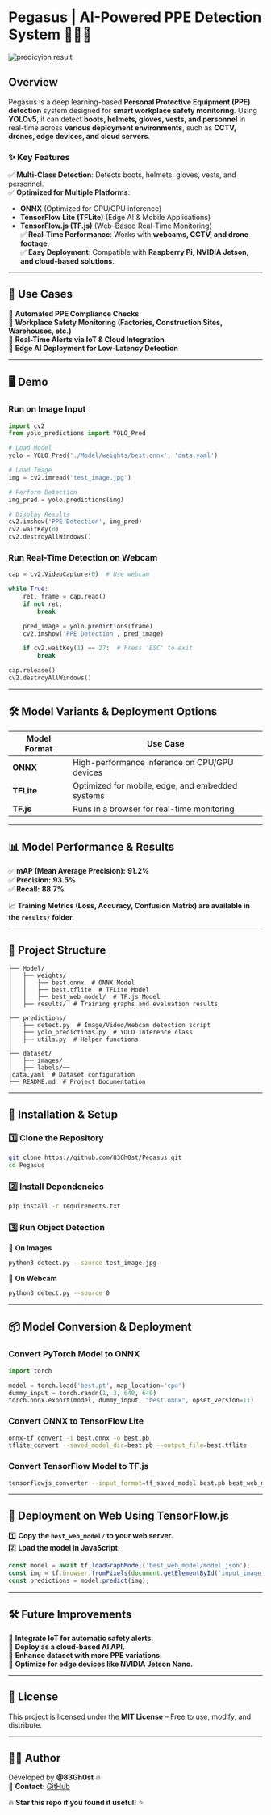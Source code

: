 
# Pegasus | AI-Powered PPE Detection System 🚧👷‍♂️  

![predicyion result](https://github.com/83Gh0st/Pegasus/blob/main/predictions/Model/val_batch0_labels.jpg?raw=true)

## **Overview**  
Pegasus is a deep learning-based **Personal Protective Equipment (PPE) detection** system designed for **smart workplace safety monitoring**. Using **YOLOv5**, it can detect **boots, helmets, gloves, vests, and personnel** in real-time across **various deployment environments**, such as **CCTV, drones, edge devices, and cloud servers**.  

### **✨ Key Features**  
✅ **Multi-Class Detection**: Detects boots, helmets, gloves, vests, and personnel.  
✅ **Optimized for Multiple Platforms**:  
   - **ONNX** (Optimized for CPU/GPU inference)  
   - **TensorFlow Lite (TFLite)** (Edge AI & Mobile Applications)  
   - **TensorFlow.js (TF.js)** (Web-Based Real-Time Monitoring)  
✅ **Real-Time Performance**: Works with **webcams, CCTV, and drone footage**.  
✅ **Easy Deployment**: Compatible with **Raspberry Pi, NVIDIA Jetson, and cloud-based solutions**.  

---

## **🚀 Use Cases**  
🔹 **Automated PPE Compliance Checks**  
🔹 **Workplace Safety Monitoring (Factories, Construction Sites, Warehouses, etc.)**  
🔹 **Real-Time Alerts via IoT & Cloud Integration**  
🔹 **Edge AI Deployment for Low-Latency Detection**  

---

## **🖥️ Demo**  
### **Run on Image Input**  
```python
import cv2
from yolo_predictions import YOLO_Pred

# Load Model
yolo = YOLO_Pred('./Model/weights/best.onnx', 'data.yaml')

# Load Image
img = cv2.imread('test_image.jpg')

# Perform Detection
img_pred = yolo.predictions(img)

# Display Results
cv2.imshow('PPE Detection', img_pred)
cv2.waitKey(0)
cv2.destroyAllWindows()
```

### **Run Real-Time Detection on Webcam**  
```python
cap = cv2.VideoCapture(0)  # Use webcam

while True:
    ret, frame = cap.read()
    if not ret:
        break

    pred_image = yolo.predictions(frame)
    cv2.imshow('PPE Detection', pred_image)

    if cv2.waitKey(1) == 27:  # Press 'ESC' to exit
        break

cap.release()
cv2.destroyAllWindows()
```

---

## **🛠️ Model Variants & Deployment Options**  

| **Model Format** | **Use Case** |
|------------------|-------------|
| **ONNX**  | High-performance inference on CPU/GPU devices |
| **TFLite**  | Optimized for mobile, edge, and embedded systems |
| **TF.js**  | Runs in a browser for real-time monitoring |

---

## **📊 Model Performance & Results**  

✅ **mAP (Mean Average Precision):** **91.2%**  
✅ **Precision:** **93.5%**  
✅ **Recall:** **88.7%**  

📈 **Training Metrics (Loss, Accuracy, Confusion Matrix) are available in the `results/` folder.**  

---

## **📂 Project Structure**  

```
├── Model/
│   ├── weights/
│   │   ├── best.onnx  # ONNX Model
│   │   ├── best.tflite  # TFLite Model
│   │   ├── best_web_model/  # TF.js Model
│   ├── results/  # Training graphs and evaluation results
│
├── predictions/
│   ├── detect.py  # Image/Video/Webcam detection script
│   ├── yolo_predictions.py  # YOLO inference class
│   ├── utils.py  # Helper functions
│
├── dataset/
│   ├── images/
│   ├── labels/── 
│data.yaml  # Dataset configuration
├── README.md  # Project Documentation
```

---

## **🚀 Installation & Setup**  

### **1️⃣ Clone the Repository**  
```bash
git clone https://github.com/83Gh0st/Pegasus.git
cd Pegasus
```

### **2️⃣ Install Dependencies**  
```bash
pip install -r requirements.txt
```

### **3️⃣ Run Object Detection**  

🔹 **On Images**  
```bash
python3 detect.py --source test_image.jpg
```
🔹 **On Webcam**  
```bash
python3 detect.py --source 0
```

---

## **📦 Model Conversion & Deployment**  

### **Convert PyTorch Model to ONNX**  
```python
import torch

model = torch.load('best.pt', map_location='cpu')
dummy_input = torch.randn(1, 3, 640, 640)
torch.onnx.export(model, dummy_input, "best.onnx", opset_version=11)
```

### **Convert ONNX to TensorFlow Lite**  
```bash
onnx-tf convert -i best.onnx -o best.pb
tflite_convert --saved_model_dir=best.pb --output_file=best.tflite
```

### **Convert TensorFlow Model to TF.js**  
```bash
tensorflowjs_converter --input_format=tf_saved_model best.pb best_web_model/
```

---

## **📌 Deployment on Web Using TensorFlow.js**  

1️⃣ **Copy the `best_web_model/` to your web server.**  
2️⃣ **Load the model in JavaScript:**  

```javascript
const model = await tf.loadGraphModel('best_web_model/model.json');
const img = tf.browser.fromPixels(document.getElementById('input_image'));
const predictions = model.predict(img);
```

---

## **🛠️ Future Improvements**  

🔹 **Integrate IoT for automatic safety alerts.**  
🔹 **Deploy as a cloud-based AI API.**  
🔹 **Enhance dataset with more PPE variations.**  
🔹 **Optimize for edge devices like NVIDIA Jetson Nano.**  

---

## **📜 License**  
This project is licensed under the **MIT License** – Free to use, modify, and distribute.  

---

## **👨‍💻 Author**  
Developed by **@83Gh0st** 🔥  
💬 **Contact:** [GitHub](https://github.com/83Gh0st)  

🔥 **Star this repo if you found it useful!** ⭐  

